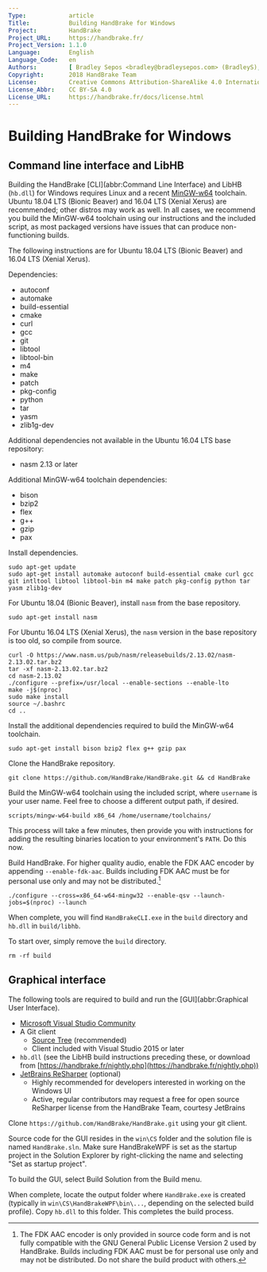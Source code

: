 ```yaml
---
Type:            article
Title:           Building HandBrake for Windows
Project:         HandBrake
Project_URL:     https://handbrake.fr/
Project_Version: 1.1.0
Language:        English
Language_Code:   en
Authors:         [ Bradley Sepos <bradley@bradleysepos.com> (BradleyS), Scott (s55) ]
Copyright:       2018 HandBrake Team
License:         Creative Commons Attribution-ShareAlike 4.0 International
License_Abbr:    CC BY-SA 4.0
License_URL:     https://handbrake.fr/docs/license.html
---
```


Building HandBrake for Windows
==============================

## Command line interface and LibHB

Building the HandBrake [CLI](abbr:Command Line Interface) and LibHB (`hb.dll`) for Windows requires Linux and a recent [MinGW-w64](https://mingw-w64.org/) toolchain. Ubuntu 18.04 LTS (Bionic Beaver) and 16.04 LTS (Xenial Xerus) are recommended; other distros may work as well. In all cases, we recommend you build the MinGW-w64 toolchain using our instructions and the included script, as most packaged versions have issues that can produce non-functioning builds.

The following instructions are for Ubuntu 18.04 LTS (Bionic Beaver) and 16.04 LTS (Xenial Xerus).

Dependencies:

- autoconf
- automake
- build-essential
- cmake
- curl
- gcc
- git
- libtool
- libtool-bin
- m4
- make
- patch
- pkg-config
- python
- tar
- yasm
- zlib1g-dev

Additional dependencies not available in the Ubuntu 16.04 LTS base repository:

- nasm 2.13 or later

Additional MinGW-w64 toolchain dependencies:

- bison
- bzip2
- flex
- g++
- gzip
- pax

Install dependencies.

    sudo apt-get update
    sudo apt-get install automake autoconf build-essential cmake curl gcc git intltool libtool libtool-bin m4 make patch pkg-config python tar yasm zlib1g-dev

For Ubuntu 18.04 (Bionic Beaver), install `nasm` from the base repository.

    sudo apt-get install nasm

For Ubuntu 16.04 LTS (Xenial Xerus), the `nasm` version in the base repository is too old, so compile from source.

    curl -O https://www.nasm.us/pub/nasm/releasebuilds/2.13.02/nasm-2.13.02.tar.bz2
    tar -xf nasm-2.13.02.tar.bz2
    cd nasm-2.13.02
    ./configure --prefix=/usr/local --enable-sections --enable-lto
    make -j$(nproc)
    sudo make install
    source ~/.bashrc
    cd ..

Install the additional dependencies required to build the MinGW-w64 toolchain.

    sudo apt-get install bison bzip2 flex g++ gzip pax

Clone the HandBrake repository.

    git clone https://github.com/HandBrake/HandBrake.git && cd HandBrake

Build the MinGW-w64 toolchain using the included script, where `username` is your user name. Feel free to choose a different output path, if desired.

    scripts/mingw-w64-build x86_64 /home/username/toolchains/

This process will take a few minutes, then provide you with instructions for adding the resulting binaries location to your environment's `PATH`. Do this now.

Build HandBrake. For higher quality audio, enable the FDK AAC encoder by appending `--enable-fdk-aac`. Builds including FDK AAC must be for personal use only and may not be distributed.[^fdk-aac-license]

    ./configure --cross=x86_64-w64-mingw32 --enable-qsv --launch-jobs=$(nproc) --launch

When complete, you will find `HandBrakeCLI.exe` in the `build` directory and `hb.dll` in `build/libhb`.

To start over, simply remove the `build` directory.

    rm -rf build


## Graphical interface

The following tools are required to build and run the [GUI](abbr:Graphical User Interface).

- [Microsoft Visual Studio Community](https://www.visualstudio.com/vs/community/)
- A Git client
  - [Source Tree](https://www.sourcetreeapp.com) (recommended)
  - Client included with Visual Studio 2015 or later
- `hb.dll` (see the LibHB build instructions preceding these, or download from [https://handbrake.fr/nightly.php](https://handbrake.fr/nightly.php))
- [JetBrains ReSharper](https://www.jetbrains.com/resharper/) (optional)
  - Highly recommended for developers interested in working on the Windows UI
  - Active, regular contributors may request a free for open source ReSharper license from the HandBrake Team, courtesy JetBrains

Clone `https://github.com/HandBrake/HandBrake.git` using your git client.

Source code for the GUI resides in the `win\CS` folder and the solution file is named `HandBrake.sln`. Make sure HandBrakeWPF is set as the startup project in the Solution Explorer by right-clicking the name and selecting "Set as startup project".

To build the GUI, select Build Solution from the Build menu.

When complete, locate the output folder where `HandBrake.exe` is created (typically in `win\CS\HandBrakeWPF\bin\...`, depending on the selected build profile). Copy `hb.dll` to this folder. This completes the build process.

[^fdk-aac-license]: The FDK AAC encoder is only provided in source code form and is not fully compatible with the GNU General Public License Version 2 used by HandBrake. Builds including FDK AAC must be for personal use only and may not be distributed. Do not share the build product with others.
